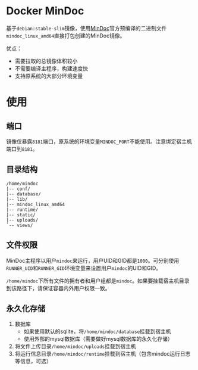 # Docker MinDoc

基于`debian:stable-slim`镜像，使用[MinDoc](https://github.com/lifei6671/mindoc)官方预编译的二进制文件`mindoc_linux_amd64`直接打包创建的MinDoc镜像。

优点：

- 需要拉取的总镜像体积较小
- 不需要编译主程序，构建速度快
- 支持原系统的大部分环境变量

# 使用

## 端口

镜像仅暴露`8181`端口，原系统的环境变量`MINDOC_PORT`不能使用。注意绑定宿主机端口到`8181`。

## 目录结构

```
/home/mindoc
|-- conf/
|-- database/
|-- lib/
|-- mindoc_linux_amd64
|-- runtime/
|-- static/
|-- uploads/
`-- views/
```

## 文件权限

MinDoc主程序以用户`mindoc`来运行，用户UID和GID都是`1000`。可分别使用`RUNNER_UID`和`RUNNER_GID`环境变量来设置用户`mindoc`的UID和GID。

`/home/mindoc`下所有文件的拥有者和用户组都是`mindoc`。如果要挂载宿主机目录到该路径下，请保证容器内外用户权限一致。

## 永久化存储

1. 数据库
   - 如果使用默认的sqlite，将`/home/mindoc/database`挂载到宿主机
   - 使用外部的mysql数据库（需要做好mysql数据库的永久化存储）
2. 将文件上传目录`/home/mindoc/uploads`挂载到宿主机
3. 将运行信息目录`/home/mindoc/runtime`挂载到宿主机（包含mindoc运行日志等信息，可选）
